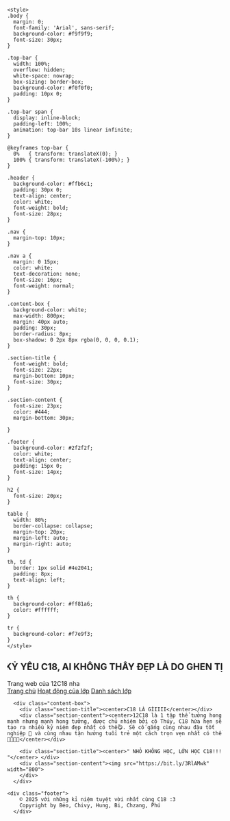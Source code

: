 
    <style>
    .body {
      margin: 0;
      font-family: 'Arial', sans-serif;
      background-color: #f9f9f9;
      font-size: 30px;
    }

    .top-bar {
      width: 100%;
      overflow: hidden;
      white-space: nowrap;
      box-sizing: border-box;
      background-color: #f0f0f0;
      padding: 10px 0;
    }

    .top-bar span {
      display: inline-block;
      padding-left: 100%;
      animation: top-bar 10s linear infinite;
    }

    @keyframes top-bar {
      0%   { transform: translateX(0); }
      100% { transform: translateX(-100%); }
    }

    .header {
      background-color: #ffb6c1;
      padding: 30px 0;
      text-align: center;
      color: white;
      font-weight: bold;
      font-size: 28px;
    }

    .nav {
      margin-top: 10px;
    }

    .nav a {
      margin: 0 15px;
      color: white;
      text-decoration: none;
      font-size: 16px;
      font-weight: normal;
    }

    .content-box {
      background-color: white;
      max-width: 800px;
      margin: 40px auto;
      padding: 30px;
      border-radius: 8px;
      box-shadow: 0 2px 8px rgba(0, 0, 0, 0.1);
    }

    .section-title {
      font-weight: bold;
      font-size: 22px;
      margin-bottom: 10px;
      font-size: 30px;
    }

    .section-content {
      font-size: 23px;
      color: #444;
      margin-bottom: 30px;
      
    }

    .footer {
      background-color: #2f2f2f;
      color: white;
      text-align: center;
      padding: 15px 0;
      font-size: 14px;
    }

    h2 {
      font-size: 20px;
    }

    table {
      width: 80%;
      border-collapse: collapse;
      margin-top: 20px;
      margin-left: auto;
      margin-right: auto;
    }

    th, td {
      border: 1px solid #4e2041;
      padding: 8px;
      text-align: left;
    }

    th {
      background-color: #ff81a6;
      color: #ffffff;
    }

    tr {
      background-color: #f7e9f3;
    }
    </style>
</head>
<body>
    <div class="scrolling-text-containter">
        <h2><marquee behavior="alternate">KỶ YẾU C18, AI KHÔNG THẤY ĐẸP LÀ DO GHEN TỊ =)))</marquee>
      </div>
    </h2>
      <div class="header">
        Trang web của 12C18 nha
        <div class="nav">
          <a href="#">Trang chủ</a>
          <a href="#">Hoạt động của lớp</a>
          <a href="#">Danh sách lớp</a>
        </div>
      </div>
    
      <div class="content-box">
        <div class="section-title"><center>C18 LÀ GÌIIII</center></div>
        <div class="section-content"><center>12C18 là 1 tập thể tưởng hong mạnh nhưng mạnh hong tưởng, được chủ nhiệm bởi cô Thúy, C18 hứa hẹn sẽ tạo ra nhiều kỷ niệm đẹp nhất có thể😋. Sẽ cố gắng cùng nhau đậu tốt nghiệp 🥵 và cùng nhau tận hưởng tuổi trẻ một cách trọn vẹn nhất có thể 😤😤😤😤</center></div>
    
        <div class="section-title"><center>" NHỎ KHÔNG HỌC, LỚN HỌC C18!!! "</center> </div>
        <div class="section-content"><img src="https://bit.ly/3RlAMwk" width="800">
        </div>
      </div>
      
    <div class="footer">
        © 2025 với những kỉ niệm tuyệt vời nhất cùng C18 :3
        Copyright by Bẻo, Chivy, Hung, Bi, Chzang, Phú
      </div>

